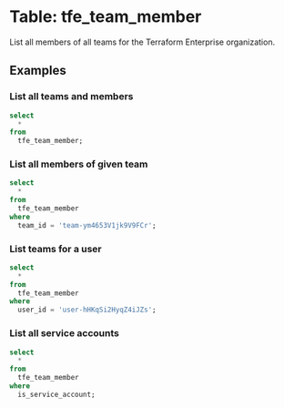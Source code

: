 # Table: tfe_team_member

List all members of all teams for the Terraform Enterprise organization.

## Examples

### List all teams and members

```sql
select
  *
from
  tfe_team_member;
```

### List all members of given team

```sql
select
  *
from
  tfe_team_member
where
  team_id = 'team-ym4653V1jk9V9FCr';
```

### List teams for a user

```sql
select
  *
from
  tfe_team_member
where
  user_id = 'user-hHKqSi2HyqZ4iJZs';
```

### List all service accounts

```sql
select
  *
from
  tfe_team_member
where
  is_service_account;
```
